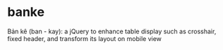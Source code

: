 banke
=====

Bản kê (ban - kay): a jQuery to enhance table display such as crosshair, fixed header, and transform its layout on mobile view 
